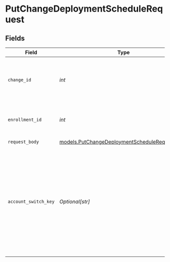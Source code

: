 # PutChangeDeploymentScheduleRequest


## Fields

| Field                                                                                                                                                                                                                                                                                                                                                         | Type                                                                                                                                                                                                                                                                                                                                                          | Required                                                                                                                                                                                                                                                                                                                                                      | Description                                                                                                                                                                                                                                                                                                                                                   | Example                                                                                                                                                                                                                                                                                                                                                       |
| ------------------------------------------------------------------------------------------------------------------------------------------------------------------------------------------------------------------------------------------------------------------------------------------------------------------------------------------------------------- | ------------------------------------------------------------------------------------------------------------------------------------------------------------------------------------------------------------------------------------------------------------------------------------------------------------------------------------------------------------- | ------------------------------------------------------------------------------------------------------------------------------------------------------------------------------------------------------------------------------------------------------------------------------------------------------------------------------------------------------------- | ------------------------------------------------------------------------------------------------------------------------------------------------------------------------------------------------------------------------------------------------------------------------------------------------------------------------------------------------------------- | ------------------------------------------------------------------------------------------------------------------------------------------------------------------------------------------------------------------------------------------------------------------------------------------------------------------------------------------------------------- |
| `change_id`                                                                                                                                                                                                                                                                                                                                                   | *int*                                                                                                                                                                                                                                                                                                                                                         | :heavy_check_mark:                                                                                                                                                                                                                                                                                                                                            | The change for this enrollment on which to perform the desired operation.                                                                                                                                                                                                                                                                                     | 10000                                                                                                                                                                                                                                                                                                                                                         |
| `enrollment_id`                                                                                                                                                                                                                                                                                                                                               | *int*                                                                                                                                                                                                                                                                                                                                                         | :heavy_check_mark:                                                                                                                                                                                                                                                                                                                                            | Enrollment on which to perform the desired operation.                                                                                                                                                                                                                                                                                                         | 10000                                                                                                                                                                                                                                                                                                                                                         |
| `request_body`                                                                                                                                                                                                                                                                                                                                                | [models.PutChangeDeploymentScheduleRequestBody](../models/putchangedeploymentschedulerequestbody.md)                                                                                                                                                                                                                                                          | :heavy_check_mark:                                                                                                                                                                                                                                                                                                                                            | N/A                                                                                                                                                                                                                                                                                                                                                           |                                                                                                                                                                                                                                                                                                                                                               |
| `account_switch_key`                                                                                                                                                                                                                                                                                                                                          | *Optional[str]*                                                                                                                                                                                                                                                                                                                                               | :heavy_minus_sign:                                                                                                                                                                                                                                                                                                                                            | For customers who manage more than one account, this [runs the operation from another account](https://techdocs.akamai.com/developer/docs/manage-many-accounts-with-one-api-client). The Identity and Access Management API provides a [list of available account switch keys](https://techdocs.akamai.com/iam-api/reference/get-client-account-switch-keys). | 1-5C0YLB:1-8BYUX                                                                                                                                                                                                                                                                                                                                              |